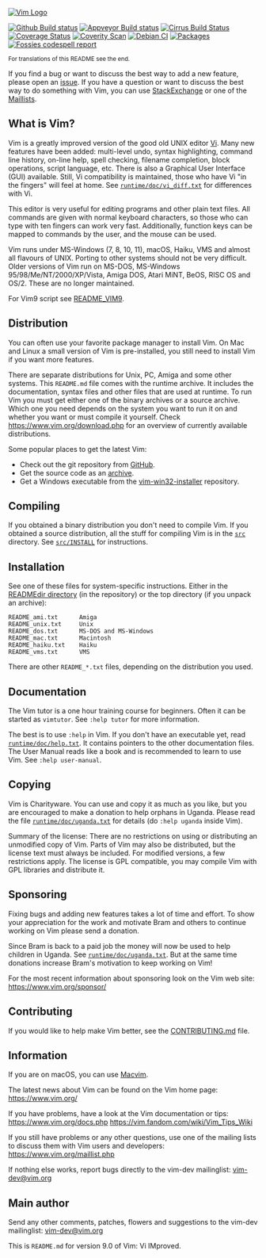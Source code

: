 [![Vim Logo](https://github.com/vim/vim/raw/master/runtime/vimlogo.gif)](https://www.vim.org)

[![Github Build status](https://github.com/vim/vim/workflows/GitHub%20CI/badge.svg)](https://github.com/vim/vim/actions?query=workflow%3A%22GitHub+CI%22) [![Appveyor Build status](https://ci.appveyor.com/api/projects/status/o2qht2kjm02sgghk?svg=true)](https://ci.appveyor.com/project/chrisbra/vim) [![Cirrus Build Status](https://api.cirrus-ci.com/github/vim/vim.svg)](https://cirrus-ci.com/github/vim/vim) [![Coverage Status](https://codecov.io/gh/vim/vim/coverage.svg?branch=master)](https://codecov.io/gh/vim/vim?branch=master) [![Coverity Scan](https://scan.coverity.com/projects/241/badge.svg)](https://scan.coverity.com/projects/vim) [![Debian CI](https://badges.debian.net/badges/debian/testing/vim/version.svg)](https://buildd.debian.org/vim) [![Packages](https://repology.org/badge/tiny-repos/vim.svg)](https://repology.org/metapackage/vim) [![Fossies codespell report](https://fossies.org/linux/test/vim-master.tar.gz/codespell.svg)](https://fossies.org/linux/test/vim-master.tar.gz/codespell.html)

<sub>For translations of this README see the end.</sub>

If you find a bug or want to discuss the best way to add a new feature, please
open an [issue](https://github.com/vim/vim/issues).
If you have a question or want to discuss the best way to do something with
Vim, you can use [StackExchange](https://vi.stackexchange.com/)
or one of the [Maillists](https://www.vim.org/community.php).


## What is Vim? ##

Vim is a greatly improved version of the good old UNIX editor
[Vi](https://en.wikipedia.org/wiki/Vi).  Many new
features have been added: multi-level undo, syntax highlighting, command line
history, on-line help, spell checking, filename completion, block operations,
script language, etc.  There is also a Graphical User Interface (GUI)
available.  Still, Vi compatibility is maintained, those who have Vi "in the
fingers" will feel at home.
See [`runtime/doc/vi_diff.txt`](runtime/doc/vi_diff.txt) for differences with
Vi.

This editor is very useful for editing programs and other plain text files.
All commands are given with normal keyboard characters, so those who can type
with ten fingers can work very fast.  Additionally, function keys can be
mapped to commands by the user, and the mouse can be used.

Vim runs under MS-Windows (7, 8, 10, 11), macOS, Haiku, VMS and almost all
flavours of UNIX.  Porting to other systems should not be very difficult.
Older versions of Vim run on MS-DOS, MS-Windows 95/98/Me/NT/2000/XP/Vista,
Amiga DOS, Atari MiNT, BeOS, RISC OS and OS/2.  These are no longer maintained.

For Vim9 script see [README_VIM9](README_VIM9.md).

## Distribution ##

You can often use your favorite package manager to install Vim.  On Mac and
Linux a small version of Vim is pre-installed, you still need to install Vim
if you want more features.

There are separate distributions for Unix, PC, Amiga and some other systems.
This `README.md` file comes with the runtime archive.  It includes the
documentation, syntax files and other files that are used at runtime.  To run
Vim you must get either one of the binary archives or a source archive.
Which one you need depends on the system you want to run it on and whether you
want or must compile it yourself.  Check https://www.vim.org/download.php for
an overview of currently available distributions.

Some popular places to get the latest Vim:
* Check out the git repository from [GitHub](https://github.com/vim/vim).
* Get the source code as an [archive](https://github.com/vim/vim/releases).
* Get a Windows executable from the
[vim-win32-installer](https://github.com/vim/vim-win32-installer/releases) repository.



## Compiling ##

If you obtained a binary distribution you don't need to compile Vim.  If you
obtained a source distribution, all the stuff for compiling Vim is in the
[`src`](/src) directory.  See [`src/INSTALL`](src/INSTALL) for instructions.


## Installation ##

See one of these files for system-specific instructions.  Either in the
[READMEdir directory](./READMEdir/) (in the repository) or
the top directory (if you unpack an archive):

	README_ami.txt		Amiga
	README_unix.txt		Unix
	README_dos.txt		MS-DOS and MS-Windows
	README_mac.txt		Macintosh
	README_haiku.txt	Haiku
	README_vms.txt		VMS

There are other `README_*.txt` files, depending on the distribution you used.


## Documentation ##

The Vim tutor is a one hour training course for beginners.  Often it can be
started as `vimtutor`.  See `:help tutor` for more information.

The best is to use `:help` in Vim.  If you don't have an executable yet, read
[`runtime/doc/help.txt`](/runtime/doc/help.txt).
It contains pointers to the other documentation files.
The User Manual reads like a book and is recommended to learn to use
Vim.  See `:help user-manual`.


## Copying ##

Vim is Charityware.  You can use and copy it as much as you like, but you are
encouraged to make a donation to help orphans in Uganda.  Please read the file
[`runtime/doc/uganda.txt`](runtime/doc/uganda.txt)
for details (do `:help uganda` inside Vim).

Summary of the license: There are no restrictions on using or distributing an
unmodified copy of Vim.  Parts of Vim may also be distributed, but the license
text must always be included.  For modified versions, a few restrictions apply.
The license is GPL compatible, you may compile Vim with GPL libraries and
distribute it.


## Sponsoring ##

Fixing bugs and adding new features takes a lot of time and effort.  To show
your appreciation for the work and motivate Bram and others to continue
working on Vim please send a donation.

Since Bram is back to a paid job the money will now be used to help children
in Uganda.  See [`runtime/doc/uganda.txt`](runtime/doc/uganda.txt).  But
at the same time donations increase Bram's motivation to keep working on Vim!

For the most recent information about sponsoring look on the Vim web site:
	https://www.vim.org/sponsor/


## Contributing ##

If you would like to help make Vim better, see the
[CONTRIBUTING.md](/CONTRIBUTING.md) file.


## Information ##

If you are on macOS, you can use [Macvim](https://macvim-dev.github.io/macvim/).

The latest news about Vim can be found on the Vim home page:
	https://www.vim.org/

If you have problems, have a look at the Vim documentation or tips:
	https://www.vim.org/docs.php
	https://vim.fandom.com/wiki/Vim_Tips_Wiki

If you still have problems or any other questions, use one of the mailing
lists to discuss them with Vim users and developers:
	https://www.vim.org/maillist.php

If nothing else works, report bugs directly to the vim-dev mailinglist:
	<vim-dev@vim.org>


## Main author ##

Send any other comments, patches, flowers and suggestions to the vim-dev mailinglist:
	<vim-dev@vim.org>


This is `README.md` for version 9.0 of Vim: Vi IMproved.
